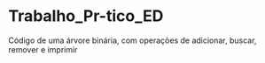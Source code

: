 # Trabalho_Pr-tico_ED
Código de uma árvore binária, com operações de adicionar, buscar, remover e imprimir
